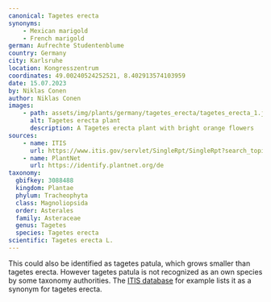 ```yaml
---
canonical: Tagetes erecta
synonyms:
    - Mexican marigold
    - French marigold
german: Aufrechte Studentenblume
country: Germany
city: Karlsruhe
location: Kongresszentrum
coordinates: 49.00240524252521, 8.402913574103959
date: 15.07.2023
by: Niklas Conen
author: Niklas Conen
images:
    - path: assets/img/plants/germany/tagetes_erecta/tagetes_erecta_1.jpg
      alt: Tagetes erecta plant
      description: A Tagetes erecta plant with bright orange flowers
sources:
    - name: ITIS
      url: https://www.itis.gov/servlet/SingleRpt/SingleRpt?search_topic=TSN&search_value=38488#null
    - name: PlantNet
      url: https://identify.plantnet.org/de
taxonomy:
  gbifkey: 3088488
  kingdom: Plantae
  phylum: Tracheophyta
  class: Magnoliopsida
  order: Asterales
  family: Asteraceae
  genus: Tagetes
  species: Tagetes erecta
scientific: Tagetes erecta L.
---
```


This could also be identified as tagetes patula, which grows smaller than tagetes erecta. However tagetes patula is not recognized as an own species by some taxonomy authorities. The <a class="plink" href="https://www.itis.gov/servlet/SingleRpt/SingleRpt?search_topic=TSN&search_value=38488#null">ITIS database</a> for example lists it as a synonym for tagetes erecta.
